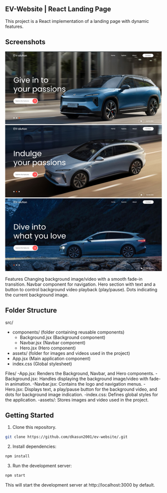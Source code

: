 ## EV-Website | React Landing Page
This project is a React implementation of a landing page with dynamic features.

## Screenshots

![Screenshot 1](https://github.com/dkasun2001/ev-website/blob/main/Capture1.JPG)
![Screenshot 2](https://github.com/dkasun2001/ev-website/blob/main/Capture2.JPG)
![Screenshot 3](https://github.com/dkasun2001/ev-website/blob/main/Capture3.JPG)

Features
Changing background image/video with a smooth fade-in transition.
Navbar component for navigation.
Hero section with text and a button to control background video playback (play/pause).
Dots indicating the current background image.

## Folder Structure

src/
  - components/ (folder containing reusable components)
    - Background.jsx (Background component)
    - Navbar.jsx (Navbar component)
    - Hero.jsx (Hero component)
  - assets/ (folder for images and videos used in the project)
  - App.jsx (Main application component)
  - index.css (Global stylesheet)

Files/
  -App.jsx: Renders the Background, Navbar, and Hero components.
  -Background.jsx: Handles displaying the background image/video with fade-in animation.
  -Navbar.jsx: Contains the logo and navigation menus.
  -Hero.jsx: Displays text, a play/pause button for the background video, and dots for background image indication.
  -index.css: Defines global styles for the application.
  -assets/: Stores images and video used in the project.

## Getting Started

1. Clone this repository.
```Bash
git clone https://github.com/dkasun2001/ev-website/.git
```

2. Install dependencies:
```Bash
npm install
```

3. Run the development server:
```Bash
npm start
```

This will start the development server at http://localhost:3000 by default.
